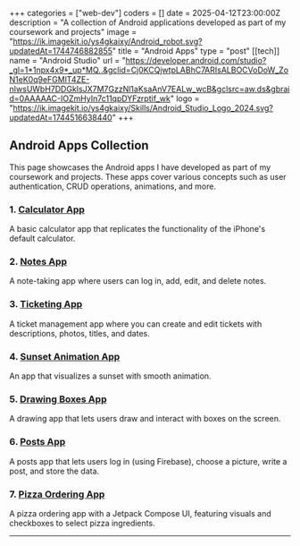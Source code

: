 +++
categories = ["web-dev"]
coders = []
date = 2025-04-12T23:00:00Z
description = "A collection of Android applications developed as part of my coursework and projects"
image = "https://ik.imagekit.io/ys4gkaixy/Android_robot.svg?updatedAt=1744746882855"
title = "Android Apps"
type = "post"
[[tech]]
name = "Android Studio"
url = "https://developer.android.com/studio?_gl=1*1npx4x9*_up*MQ..&gclid=Cj0KCQjwtpLABhC7ARIsALBOCVoDoW_ZoN1eK0q9eFGMlT4ZE-nIwsUWbH7DDGkIsJX7M7GzzNl1aKsaAnV7EALw_wcB&gclsrc=aw.ds&gbraid=0AAAAAC-IOZmHyIn7c11qpDYFzrptif_wk"
logo = "https://ik.imagekit.io/ys4gkaixy/Skills/Android_Studio_Logo_2024.svg?updatedAt=1744516638440"
+++

## Android Apps Collection

This page showcases the Android apps I have developed as part of my coursework and projects. These apps cover various concepts such as user authentication, CRUD operations, animations, and more.

### 1. [Calculator App](/portfolio/android/calculator/)
A basic calculator app that replicates the functionality of the iPhone's default calculator.

### 2. [Notes App](/portfolio/android/notes_app/)
A note-taking app where users can log in, add, edit, and delete notes.

### 3. [Ticketing App](/portfolio/android/ticketing_app/)
A ticket management app where you can create and edit tickets with descriptions, photos, titles, and dates.

### 4. [Sunset Animation App](/portfolio/android/sunset_animation/)
An app that visualizes a sunset with smooth animation.

### 5. [Drawing Boxes App](/portfolio/android/drawing_boxes/)
A drawing app that lets users draw and interact with boxes on the screen.

### 6. [Posts App](/portfolio/android/posts_app/)
A posts app that lets users log in (using Firebase), choose a picture, write a post, and store the data.

### 7. [Pizza Ordering App](/portfolio/android/pizza_ordering_app/)
A pizza ordering app with a Jetpack Compose UI, featuring visuals and checkboxes to select pizza ingredients.

---


